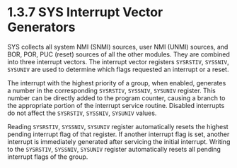 # 1.3.7 SYS Interrupt Vector Generators

SYS collects all system NMI (SNMI) sources, user NMI (UNMI) sources, and BOR, POR, PUC (reset) sources of
all the other modules. They are combined into three interrupt vectors. The interrupt vector registers
`SYSRSTIV`, `SYSSNIV`, `SYSUNIV` are used to determine which flags requested an interrupt or a reset.

The interrupt with the highest priority of a group, when enabled, generates a number in the corresponding
`SYSRSTIV`, `SYSSNIV`, `SYSUNIV` register. This number can be directly added to the program counter,
causing a branch to the appropriate portion of the interrupt service routine. Disabled interrupts do not
affect the `SYSRSTIV`, `SYSSNIV`, `SYSUNIV` values.

Reading `SYSRSTIV`, `SYSSNIV`, `SYSUNIV` register automatically resets the highest pending interrupt flag
of that register. If another interrupt flag is set, another interrupt is immediately generated after
servicing the initial interrupt. Writing to the `SYSRSTIV`, `SYSSNIV`, `SYSUNIV` register automatically
resets all pending interrupt flags of the group.


